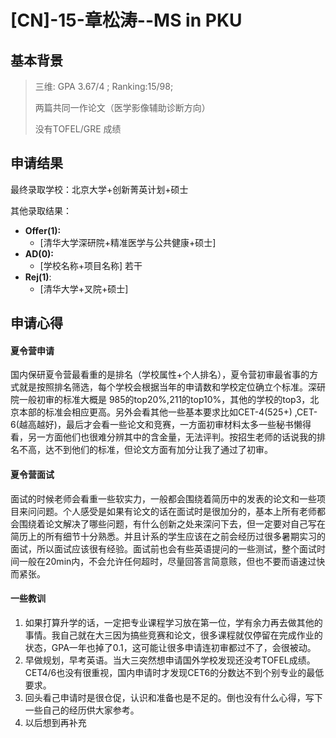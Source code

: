 # \[CN\]-15-章松涛--MS in PKU

## 基本背景

> 三维: GPA 3.67/4 ; Ranking:15/98;
>
> 两篇共同一作论文（医学影像辅助诊断方向）
>
> 没有TOFEL/GRE 成绩
>

## 申请结果

最终录取学校：北京大学+创新菁英计划+硕士

其他录取结果：

* **Offer\(1\):**
  * \[清华大学深研院+精准医学与公共健康+硕士\] 
* **AD\(0\):**
  * \[学校名称+项目名称\] 若干
* **Rej\(1\)**:
  * \[清华大学+叉院+硕士]

## 申请心得
#### 夏令营申请
国内保研夏令营最看重的是排名（学校属性+个人排名），夏令营初审最省事的方式就是按照排名筛选，每个学校会根据当年的申请数和学校定位确立个标准。深研院一般初审的标准大概是 985的top20%,211的top10%，其他的学校的top3，北京本部的标准会相应更高。另外会看其他一些基本要求比如CET-4(525+) ,CET-6(越高越好)，最后才会看一些论文和竞赛，一方面初审材料太多一些秘书懒得看，另一方面他们也很难分辨其中的含金量，无法评判。按招生老师的话说我的排名不高，达不到他们的标准，但论文方面有加分让我了通过了初审。

#### 夏令营面试
面试的时候老师会看重一些软实力，一般都会围绕着简历中的发表的论文和一些项目来问问题。个人感受是如果有论文的话在面试时是很加分的，基本上所有老师都会围绕着论文解决了哪些问题，有什么创新之处来深问下去，但一定要对自己写在简历上的所有细节十分熟悉。并且计系的学生应该在之前会经历过很多暑期实习的面试，所以面试应该很有经验。面试前也会有些英语提问的一些测试，整个面试时间一般在20min内，不会允许任何超时，尽量回答言简意赅，但也不要而语速过快而紧张。

#### 一些教训
1.  如果打算升学的话，一定把专业课程学习放在第一位，学有余力再去做其他的事情。我自己就在大三因为搞些竞赛和论文，很多课程就仅停留在完成作业的状态，GPA一年也掉了0.1，这可能让很多申请连初审都过不了，会很被动。
2. 早做规划，早考英语。当大三突然想申请国外学校发现还没考TOFEL成绩。CET4/6也没有很重视，国内申请时才发现CET6的分数达不到个别专业的最低要求。
3. 回头看己申请时是很仓促，认识和准备也是不足的。倒也没有什么心得，写下一些自己的经历供大家参考。
4. 以后想到再补充
